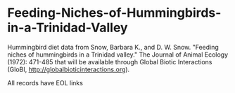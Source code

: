 # Feeding-Niches-of-Hummingbirds-in-a-Trinidad-Valley
Hummingbird diet data from Snow, Barbara K., and D. W. Snow. "Feeding niches of hummingbirds in a Trinidad valley." The Journal of Animal Ecology (1972): 471-485 that will be available through Global Biotic Interactions (GloBI, http://globalbioticinteractions.org).

All records have EOL links
